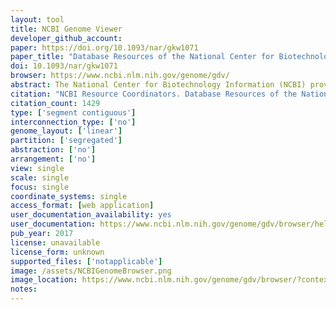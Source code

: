 ```yaml
---
layout: tool 
title: NCBI Genome Viewer
developer_github_account: 
paper: https://doi.org/10.1093/nar/gkw1071
paper_title: "Database Resources of the National Center for Biotechnology Information"
doi: 10.1093/nar/gkw1071
browser: https://www.ncbi.nlm.nih.gov/genome/gdv/
abstract: The National Center for Biotechnology Information (NCBI) provides a large suite of online resources for biological information and data, including the GenBank® nucleic acid sequence database and the PubMed database of citations and abstracts for published life science journals. The Entrez system provides search and retrieval operations for most of these data from 37 distinct databases. The E-utilities serve as the programming interface for the Entrez system. Augmenting many of the Web applications are custom implementations of the BLAST program optimized to search specialized data sets. New resources released in the past year include iCn3D, MutaBind, and the Antimicrobial Resistance Gene Reference Database; and resources that were updated in the past year include My Bibliography, SciENcv, the Pathogen Detection Project, Assembly, Genome, the Genome Data Viewer, BLAST and PubChem. All of these resources can be accessed through the NCBI home page at www.ncbi.nlm.nih.gov.
citation: "NCBI Resource Coordinators. Database Resources of the National Center for Biotechnology Information. Nucleic Acids Res. 2017;45: D12–D17."
citation_count: 1429
type: ['segment contiguous']
interconnection_type: ['no']
genome_layout: ['linear']
partition: ['segregated']
abstraction: ['no']
arrangement: ['no']
view: single
scale: single
focus: single
coordinate_systems: single
access_format: [web application]
user_documentation_availability: yes
user_documentation: https://www.ncbi.nlm.nih.gov/genome/gdv/browser/help/
pub_year: 2017
license: unavailable
license_form: unknown
supported_files: ['notapplicable']
image: /assets/NCBIGenomeBrowser.png
image_location: https://www.ncbi.nlm.nih.gov/genome/gdv/browser/?context=genome&acc=GCF_000001405.39
notes: 
---
```

